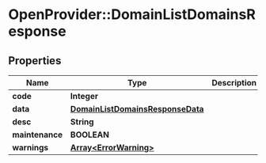 # OpenProvider::DomainListDomainsResponse

## Properties
Name | Type | Description | Notes
------------ | ------------- | ------------- | -------------
**code** | **Integer** |  | [optional] 
**data** | [**DomainListDomainsResponseData**](DomainListDomainsResponseData.md) |  | [optional] 
**desc** | **String** |  | [optional] 
**maintenance** | **BOOLEAN** |  | [optional] 
**warnings** | [**Array&lt;ErrorWarning&gt;**](ErrorWarning.md) |  | [optional] 

